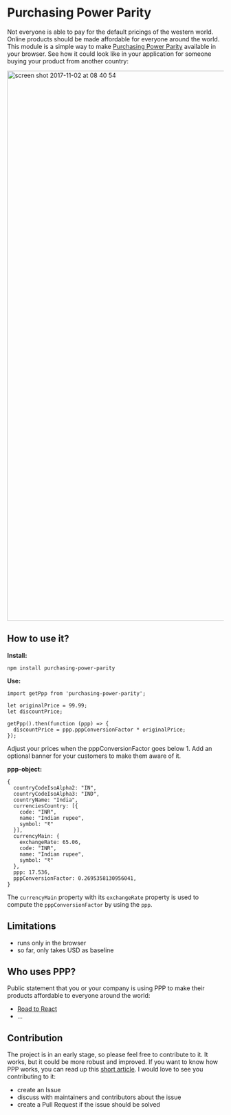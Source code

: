 # Purchasing Power Parity

Not everyone is able to pay for the default pricings of the western world. Online products should be made affordable for everyone around the world. This module is a simple way to make [Purchasing Power Parity](https://en.wikipedia.org/wiki/Purchasing_power_parity) available in your browser. See how it could look like in your application for someone buying your product from another country:

<img width="1276" alt="screen shot 2017-11-02 at 08 40 54" src="https://user-images.githubusercontent.com/2479967/32305725-a8186744-bfa9-11e7-9d58-a074c5b34982.png">

## How to use it?

**Install:**

`npm install purchasing-power-parity`

**Use:**

```
import getPpp from 'purchasing-power-parity';

let originalPrice = 99.99;
let discountPrice;

getPpp().then(function (ppp) => {
  discountPrice = ppp.pppConversionFactor * originalPrice;
});
```

Adjust your prices when the pppConversionFactor goes below 1. Add an optional banner for your customers to make them aware of it.

**ppp-object:**

```
{
  countryCodeIsoAlpha2: "IN",
  countryCodeIsoAlpha3: "IND",
  countryName: "India",
  currenciesCountry: [{
    code: "INR",
    name: "Indian rupee",
    symbol: "₹"
  }],
  currencyMain: {
    exchangeRate: 65.06,
    code: "INR",
    name: "Indian rupee",
    symbol: "₹"
  },
  ppp: 17.536,
  pppConversionFactor: 0.2695358130956041,
}
```

The `currencyMain` property with its `exchangeRate` property is used to compute the `pppConversionFactor` by using the `ppp`.

## Limitations

* runs only in the browser
* so far, only takes USD as baseline

## Who uses PPP?

Public statement that you or your company is using PPP to make their products affordable to everyone around the world:

* [Road to React](https://roadtoreact.com/)
* ...

## Contribution

The project is in an early stage, so please feel free to contribute to it. It works, but it could be more robust and improved. If you want to know how PPP works, you can read up this [short article](https://www.sapling.com/6218206/calculate-purchasing-power-parity). I would love to see you contributing to it:

* create an Issue
* discuss with maintainers and contributors about the issue
* create a Pull Request if the issue should be solved

